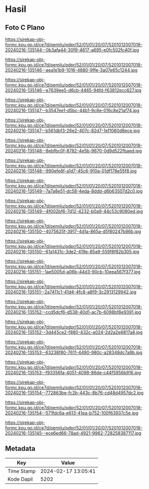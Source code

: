 # Hasil

## Foto C Plano

https://sirekap-obj-formc.kpu.go.id/ce7d/pemilu/pdpr/52/01/01/20/07/5201012007018-20240216-135144--0b3afa44-30f9-4617-a695-e0fc502fc40f.jpg

https://sirekap-obj-formc.kpu.go.id/ce7d/pemilu/pdpr/52/01/01/20/07/5201012007018-20240216-135146--aea1e1b9-1016-4880-9ffe-3a07e65c1244.jpg

https://sirekap-obj-formc.kpu.go.id/ce7d/pemilu/pdpr/52/01/01/20/07/5201012007018-20240216-135146--e7639ee5-d6cb-4465-94fd-f63812ecc627.jpg

https://sirekap-obj-formc.kpu.go.id/ce7d/pemilu/pdpr/52/01/01/20/07/5201012007018-20240216-135147--b3547ee1-d5bc-44b1-9c8e-016c8e21af74.jpg

https://sirekap-obj-formc.kpu.go.id/ce7d/pemilu/pdpr/52/01/01/20/07/5201012007018-20240216-135147--b561dbf3-26e2-407c-82d7-1ef1060d8ece.jpg

https://sirekap-obj-formc.kpu.go.id/ce7d/pemilu/pdpr/52/01/01/20/07/5201012007018-20240216-135148--8ebfbc0f-8782-4e5b-9670-0d9d522fbaed.jpg

https://sirekap-obj-formc.kpu.go.id/ce7d/pemilu/pdpr/52/01/01/20/07/5201012007018-20240216-135148--990efe8f-a1d7-45c6-910a-01df178e55f8.jpg

https://sirekap-obj-formc.kpu.go.id/ce7d/pemilu/pdpr/52/01/01/20/07/5201012007018-20240216-135149--7a7a8e51-dc58-4eda-8ddd-d6b63507d2c0.jpg

https://sirekap-obj-formc.kpu.go.id/ce7d/pemilu/pdpr/52/01/01/20/07/5201012007018-20240216-135149--4f002bf6-7d12-4232-b0a9-44c53c9080ed.jpg

https://sirekap-obj-formc.kpu.go.id/ce7d/pemilu/pdpr/52/01/01/20/07/5201012007018-20240216-135150--4075625f-3917-4d1a-865a-d5f80247b86b.jpg

https://sirekap-obj-formc.kpu.go.id/ce7d/pemilu/pdpr/52/01/01/20/07/5201012007018-20240216-135150--61a1431c-3de2-419e-85a9-559f8f82b305.jpg

https://sirekap-obj-formc.kpu.go.id/ce7d/pemilu/pdpr/52/01/01/20/07/5201012007018-20240216-135151--1ae5005d-a06b-44d3-90cb-10eea567f377.jpg

https://sirekap-obj-formc.kpu.go.id/ce7d/pemilu/pdpr/52/01/01/20/07/5201012007018-20240216-135151--2a7411c1-41d4-4fc8-a8f9-3c2913129942.jpg

https://sirekap-obj-formc.kpu.go.id/ce7d/pemilu/pdpr/52/01/01/20/07/5201012007018-20240216-135152--ccd5dcf6-d538-40d1-ac7b-6098bf8e9391.jpg

https://sirekap-obj-formc.kpu.go.id/ce7d/pemilu/pdpr/52/01/01/20/07/5201012007018-20240216-135152--3d445ce2-f880-432c-a024-2d2a2e6817a8.jpg

https://sirekap-obj-formc.kpu.go.id/ce7d/pemilu/pdpr/52/01/01/20/07/5201012007018-20240216-135153--63238f80-7611-4490-980c-a28348dc7a9b.jpg

https://sirekap-obj-formc.kpu.go.id/ce7d/pemilu/pdpr/52/01/01/20/07/5201012007018-20240216-135153--f93356fa-4051-4098-86de-c44f5956b916.jpg

https://sirekap-obj-formc.kpu.go.id/ce7d/pemilu/pdpr/52/01/01/20/07/5201012007018-20240216-135154--772863be-fc2b-443c-8b76-cd48d4957dc2.jpg

https://sirekap-obj-formc.kpu.go.id/ce7d/pemilu/pdpr/52/01/01/20/07/5201012007018-20240216-135154--571fdc6a-e613-41ea-b752-100f63937c5e.jpg

https://sirekap-obj-formc.kpu.go.id/ce7d/pemilu/pdpr/52/01/01/20/07/5201012007018-20240216-135145--ece6ed66-78ad-4921-9962-728258387117.jpg


## Metadata

| Key        | Value               |
| ---------- | ------------------- |
| Time Stamp | 2024-02-17 13:05:41 |
| Kode Dapil | 5202                |



